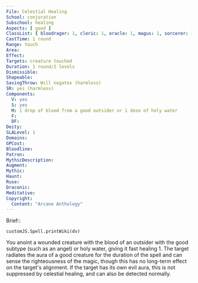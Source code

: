 ```yaml
---
File: Celestial Healing
School: conjuration
Subschool: healing
Aspects: [ good ]
ClassList: { bloodrager: 1, cleric: 1, oracle: 1, magus: 1, sorcerer: 1, wizard: 1, summoner: 1, unchained summoner: 1, witch: 1 }
CastTime: 1 round
Range: touch
Area: 
Effect: 
Targets: creature touched
Duration: 1 round/2 levels
Dismissible: 
Shapeable: 
SavingThrow: Will negates (harmless)
SR: yes (harmless)
Components:
  V: yes
  S: yes
  M: 1 drop of blood from a good outsider or 1 dose of holy water
  F: 
  DF: 
Deity: 
SLALevel: 1
Domains: 
GPCost: 
Bloodline: 
Patron: 
MythicDescription: 
Augment: 
Mythic: 
Haunt: 
Ruse: 
Draconic: 
Meditative: 
Copyright:
  Content: "Arcane Anthology"
---
```

Brief:: 

```dataviewjs
customJS.Spell.printWiki(dv)
```

You anoint a wounded creature with the blood of an outsider with the good subtype (such as an angel) or holy water, giving it fast healing 1. The target radiates the aura of a good creature for the duration of the spell and can sense the righteousness of the magic, though this has no long-term effect on the target's alignment. If the target has its own evil aura, this is not suppressed by celestial healing, and can also be detected normally.
